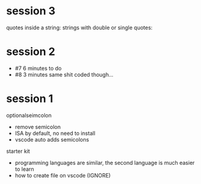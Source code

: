 # session 3 
quotes inside a string:
strings with double or single quotes:

# session 2

- #7 6 minutes to do
- #8 3 minutes same shit coded though...

# session 1



optionalseimcolon
- remove semicolon
- ISA by default, no need to install
- vscode auto adds semicolons

starter kit
- programming languages are similar, the second language is much easier to learn
- how to create file on vscode (IGNORE)
